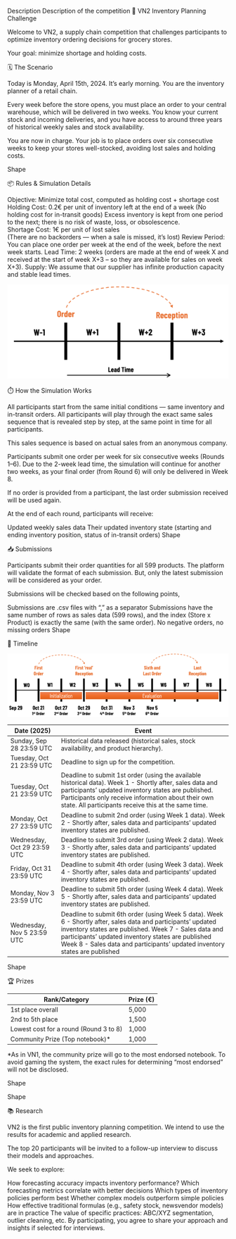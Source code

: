 Description
Description of the competition
🧠 VN2 Inventory Planning Challenge 

Welcome to VN2, a supply chain competition that challenges participants to optimize inventory ordering decisions for grocery stores.  

Your goal: minimize shortage and holding costs. 

 

🗓️ The Scenario 

Today is Monday, April 15th, 2024. It’s early morning. You are the inventory planner of a retail chain. 

Every week before the store opens, you must place an order to your central warehouse, which will be delivered in two weeks. You know your current stock and incoming deliveries, and you have access to around three years of historical weekly sales and stock availability. 

You are now in charge. Your job is to place orders over six consecutive weeks to keep your stores well-stocked, avoiding lost sales and holding costs. 

Shape 

📦 Rules & Simulation Details 

Objective: Minimize total cost, computed as holding cost + shortage cost 
Holding Cost: 0.2€ per unit of inventory left at the end of a week 
(No holding cost for in-transit goods) 
Excess inventory is kept from one period to the next; there is no risk of waste, loss, or obsolescence.  
Shortage Cost: 1€ per unit of lost sales  
(There are no backorders — when a sale is missed, it’s lost) 
Review Period: You can place one order per week at the end of the week, before the next week starts. 
Lead Time: 2 weeks (orders are made at the end of week X and received at the start of week X+3 – so they are available for sales on week X+3). 
Supply: We assume that our supplier has infinite production capacity and stable lead times. 

![A diagram of a lead time — AI-generated content may be incorrect.](image1.png)

 

⏱️ How the Simulation Works 

All participants start from the same initial conditions — same inventory and in-transit orders. All participants will play through the exact same sales sequence that is revealed step by step, at the same point in time for all participants. 

 

This sales sequence is based on actual sales from an anonymous company. 

 

Participants submit one order per week for six consecutive weeks (Rounds 1–6). 
Due to the 2-week lead time, the simulation will continue for another two weeks, as your final order (from Round 6) will only be delivered in Week 8. 

 

If no order is provided from a participant, the last order submission received will be used again.  

 

At the end of each round, participants will receive: 

Updated weekly sales data 
Their updated inventory state (starting and ending inventory position, status of in-transit orders) 
Shape 

📥 Submissions 

Participants submit their order quantities for all 599 products. The platform will validate the format of each submission. But, only the latest submission will be considered as your order. 

 

Submissions will be checked based on the following points,  

Submissions are .csv files with “,” as a separator 
Submissions have the same number of rows as sales data (599 rows), and the index (Store x Product) is exactly the same (with the same order). 
No negative orders, no missing orders
Shape 

📅 Timeline 

![A diagram of a graph — AI-generated content may be incorrect.](image2.png)

| Date (2025) | Event |
|-------------|------------------------------------------------------------|
| Sunday, Sep 28 23:59 UTC  |	Historical data released (historical sales, stock availability, and product hierarchy). |
| Tuesday, Oct 21 23:59 UTC |	Deadline to sign up for the competition. |
| Tuesday, Oct 21 23:59 UTC  |	Deadline to submit 1st order (using the available historical data). Week 1 - Shortly after, sales data and participants’ updated inventory states are published. Participants only receive information about their own state. All participants receive this at the same time. |
|Monday, Oct 27 23:59 UTC |	Deadline to submit 2nd order (using Week 1 data).  Week 2 - Shortly after, sales data and participants’ updated inventory states are published.  |
| Wednesday, Oct 29 23:59 UTC |	Deadline to submit 3rd order (using Week 2 data). Week 3 - Shortly after, sales data and participants’ updated inventory states are published.  |
| Friday, Oct 31 23:59 UTC |	Deadline to submit 4th order (using Week 3 data). Week 4 - Shortly after, sales data and participants’ updated inventory states are published.  |
| Monday, Nov 3 23:59 UTC |	Deadline to submit 5th order (using Week 4 data). Week 5 - Shortly after, sales data and participants’ updated inventory states are published.  |
| Wednesday, Nov 5 23:59 UTC |	Deadline to submit 6th order (using Week 5 data). Week 6 - Shortly after, sales data and participants’ updated inventory states are published.  Week 7 - Sales data and participants’ updated inventory states are published Week 8 - Sales data and participants’ updated inventory states are published |
 
Shape 

🏆 Prizes 

| Rank/Category | Prize (€) |
|---------------|-----------| 
|1st place overall |	5,000 | 
|2nd to 5th place |	1,500 |
|Lowest cost for a round (Round 3 to 8) |	1,000 | 
| Community Prize (Top notebook)* |	1,000 |
*As in VN1, the community prize will go to the most endorsed notebook. To avoid gaming the system, the exact rules for determining “most endorsed” will not be disclosed. 

Shape 

Shape  

📚 Research 

VN2 is the first public inventory planning competition. We intend to use the results for academic and applied research. 

 

The top 20 participants will be invited to a follow-up interview to discuss their models and approaches. 

 

We seek to explore: 

How forecasting accuracy impacts inventory performance? 
Which forecasting metrics correlate with better decisions 
Which types of inventory policies perform best 
Whether complex models outperform simple policies 
How effective traditional formulas (e.g., safety stock, newsvendor models) are in practice 
The value of specific practices: ABC/XYZ segmentation, outlier cleaning, etc. 
By participating, you agree to share your approach and insights if selected for interviews. 